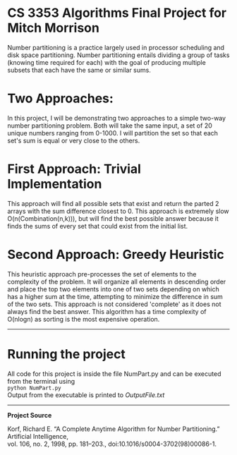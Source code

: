 # CS 3353 Algorithms Final Project for Mitch Morrison <br>

Number partitioning is a practice largely used in processor scheduling and disk space partitioning. Number partitioning entails dividing a group of tasks (knowing time required for each) with the goal of producing multiple subsets that each have the same or similar sums.

# <b>Two Approaches:</b><br>
In this project, I will be demonstrating two approaches to a simple two-way number partitioning problem. Both will take the same input, a set of 20 unique numbers ranging from 0-1000. I will partition the set so that each set's sum is equal or very close to the others. 

# <b>First Approach: Trivial Implementation </b><br>
This approach will find all possible sets that exist and return the parted 2 arrays with the sum difference closest to 0. This approach is extremely slow O(n(Combination(n,k))), but will find the best possible answer because it finds the sums of every set that could exist from the initial list.

# <b>Second Approach: Greedy Heuristic </b><br>
This heuristic approach pre-processes the set of elements to the complexity of the problem. It will organize all elements in descending order and place the top two elements into one of two sets depending on which has a higher sum at the time, attempting to minimize the difference in sum of the two sets. This approach is not considered 'complete' as it does not always find the best answer. This algorithm has a time complexity of O(nlogn) as sorting is the most expensive operation.

----------------------------------------------------------------------------------------

# <b>Running the project</b><br>
All code for this project is inside the file NumPart.py and can be executed from the terminal using 
<br>```python NumPart.py``` <br>
Output from the executable is printed to <i>OutputFile.txt</i>

----------------------------------------------------------------------------------------
<b>Project Source</b><br>

Korf, Richard E. “A Complete Anytime Algorithm for Number Partitioning.” Artificial Intelligence, <br> vol. 106, no. 2, 1998, pp. 181–203., doi:10.1016/s0004-3702(98)00086-1.
